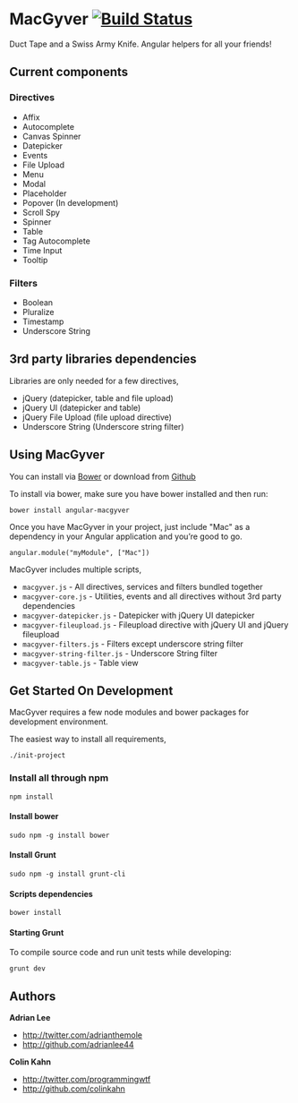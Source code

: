 # MacGyver [![Build Status](https://travis-ci.org/StartTheShift/MacGyver.png?branch=master)](https://travis-ci.org/StartTheShift/MacGyver)

Duct Tape and a Swiss Army Knife. Angular helpers for all your friends!

## Current components ##

### Directives ###
 - Affix
 - Autocomplete
 - Canvas Spinner
 - Datepicker
 - Events
 - File Upload
 - Menu
 - Modal
 - Placeholder
 - Popover (In development)
 - Scroll Spy
 - Spinner
 - Table
 - Tag Autocomplete
 - Time Input
 - Tooltip

### Filters ###
 - Boolean
 - Pluralize
 - Timestamp
 - Underscore String

## 3rd party libraries dependencies ##
Libraries are only needed for a few directives,

 - jQuery (datepicker, table and file upload)
 - jQuery UI (datepicker and table)
 - jQuery File Upload (file upload directive)
 - Underscore String (Underscore string filter)

## Using MacGyver ##
You can install via [Bower](http://www.bower.io) or download from [Github](https://github.com/StartTheShift/MacGyver/archive/master.zip)

To install via bower, make sure you have bower installed and then run:

    bower install angular-macgyver

Once you have MacGyver in your project, just include "Mac" as a dependency in your Angular application and you’re good to go.

    angular.module("myModule", ["Mac"])

MacGyver includes multiple scripts,
- `macgyver.js` - All directives, services and filters bundled together
- `macgyver-core.js` - Utilities, events and all directives without 3rd party dependencies
- `macgyver-datepicker.js` - Datepicker with jQuery UI datepicker
- `macgyver-fileupload.js` - Fileupload directive with jQuery UI and jQuery fileupload
- `macgyver-filters.js` - Filters except underscore string filter
- `macgyver-string-filter.js` - Underscore String filter
- `macgyver-table.js` - Table view

## Get Started On Development ##
MacGyver requires a few node modules and bower packages for development environment.

The easiest way to install all requirements,

  `./init-project`

### Install all through npm ###

  `npm install`

#### Install bower ####

  `sudo npm -g install bower`

#### Install Grunt ####

  `sudo npm -g install grunt-cli`

#### Scripts dependencies

  `bower install`

#### Starting Grunt
To compile source code and run unit tests while developing:

    grunt dev

## Authors

**Adrian Lee**
+ <http://twitter.com/adrianthemole>
+ <http://github.com/adrianlee44>

**Colin Kahn**
+ <http://twitter.com/programmingwtf>
+ <http://github.com/colinkahn>
